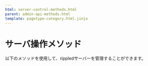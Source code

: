 ```yaml
---
html: server-control-methods.html
parent: admin-api-methods.html
template: pagetype-category.html.jinja
---
```

# サーバ操作メソッド
以下のメソッドを使用して、rippledサーバーを管理することができます。